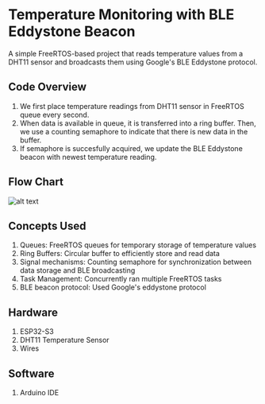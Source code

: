 # **Temperature Monitoring with BLE Eddystone Beacon**

A simple FreeRTOS-based project that reads temperature values from a DHT11 sensor and broadcasts them using Google's BLE Eddystone protocol.

## **Code Overview**

1. We first place temperature readings from DHT11 sensor in FreeRTOS queue every second.
2. When data is available in queue, it is transferred into a ring buffer. Then, we use a counting semaphore to indicate that there is new data in the buffer.  
3. If semaphore is succesfully acquired, we update the BLE Eddystone beacon with newest temperature reading.

## **Flow Chart**

![alt text](https://github.com/kesht12/esp32_project/blob/main/FlowChart.jpeg)

## **Concepts Used**
1. Queues: FreeRTOS queues for temporary storage of temperature values
2. Ring Buffers: Circular buffer to efficiently store and read data
3. Signal mechanisms: Counting semaphore for synchronization between data storage and BLE broadcasting
4. Task Management: Concurrently ran multiple FreeRTOS tasks
5. BLE beacon protocol: Used Google's eddystone protocol

## **Hardware**

1. ESP32-S3
2. DHT11 Temperature Sensor
3. Wires

## **Software**

1. Arduino IDE









 
